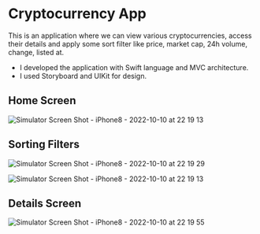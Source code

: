 # Cryptocurrency App

This is an application where we can view various cryptocurrencies, access their details and apply some sort filter like price, market cap, 24h volume, change, listed at.

  * I developed the application with Swift language and MVC architecture.
  * I used Storyboard and UIKit for design.

## Home Screen

![Simulator Screen Shot - iPhone8 - 2022-10-10 at 22 19 13](https://user-images.githubusercontent.com/81181802/194938797-93151f55-6553-4a9f-a8b9-0b6f352626d8.png)

## Sorting Filters

![Simulator Screen Shot - iPhone8 - 2022-10-10 at 22 19 29](https://user-images.githubusercontent.com/81181802/194938844-7a0a3bd4-2bb7-46b4-9c63-5a8321001165.png)

![Simulator Screen Shot - iPhone8 - 2022-10-10 at 22 19 13](https://user-images.githubusercontent.com/81181802/194938866-a14c9d24-46d0-45e4-b47d-7b4f3461c360.png)

## Details Screen

![Simulator Screen Shot - iPhone8 - 2022-10-10 at 22 19 55](https://user-images.githubusercontent.com/81181802/194938936-21693f0a-5c1a-4043-9e4a-c5fd21198cac.png)
